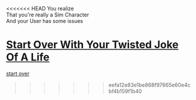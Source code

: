 <<<<<<< HEAD
You realize  
That you're really a Sim Character  
And your User has some issues  

[Start Over With Your Twisted Joke Of A Life](../wake_up.md)
=======



[start over](../wake_up.md)
>>>>>>> eefa12e83e1be868f97665e60e4cbf4b159f1b40
